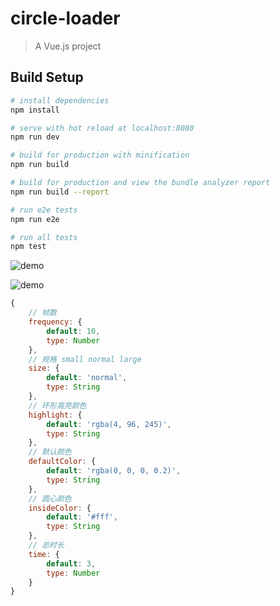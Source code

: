 # circle-loader

> A Vue.js project

## Build Setup

```bash
# install dependencies
npm install

# serve with hot reload at localhost:8080
npm run dev

# build for production with minification
npm run build

# build for production and view the bundle analyzer report
npm run build --report

# run e2e tests
npm run e2e

# run all tests
npm test
```

![demo](http://static.weqianduan.com/github/demo.png)

![demo](http://static.weqianduan.com/github/circle_loader_demo.gif)

```js
{
    // 帧数
    frequency: {
        default: 10,
        type: Number
    },
    // 规格 small normal large
    size: {
        default: 'normal',
        type: String
    },
    // 环形高亮颜色
    highlight: {
        default: 'rgba(4, 96, 245)',
        type: String
    },
    // 默认颜色
    defaultColor: {
        default: 'rgba(0, 0, 0, 0.2)',
        type: String
    },
    // 圆心颜色
    insideColor: {
        default: '#fff',
        type: String
    },
    // 总时长
    time: {
        default: 3,
        type: Number
    }
}
```
